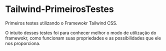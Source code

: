 # Tailwind-PrimeirosTestes

Primeiros testes utilizando o Framewokr Tailwind CSS.

O intuito desses testes foi para conhecer melhor o modo de utilização do framewokr, como funcionam suas propriedades e as possibilidades que ele nos proporciona.
